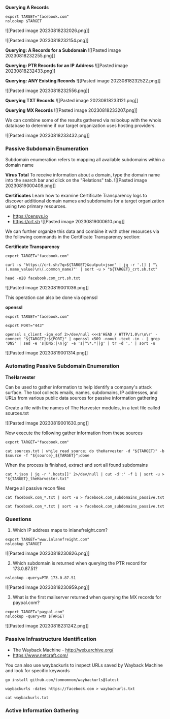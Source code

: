 **Querying A Records**
```
export TARGET="facebook.com"
nslookup $TARGET
```
![[Pasted image 20230818232026.png]]

![[Pasted image 20230818232154.png]]

**Querying: A Records for a Subdomain**
![[Pasted image 20230818232255.png]]

**Querying: PTR Records for an IP Address**
![[Pasted image 20230818232433.png]]

**Querying: ANY Existing Records**
![[Pasted image 20230818232522.png]]

![[Pasted image 20230818232556.png]]

**Querying TXT Records**
![[Pasted image 20230818233121.png]]

**Querying MX Records**
![[Pasted image 20230818233207.png]]

We can combine some of the results gathered via nslookup with the whois database to determine if our target organization uses hosting providers.

![[Pasted image 20230818233432.png]]

### Passive Subdomain Enumeration

Subdomain enumeration refers to mapping all available subdomains within a domain name

**Virus Total**
To receive information about a domain, type the domain name into the search bar and click on the "Relations" tab.
![[Pasted image 20230819000408.png]]

**Certificates**
Learn how to examine Certificate Transparency logs to discover additional domain names and subdomains for a target organization using two primary resources.

- https://censys.io
- https://crt.sh
![[Pasted image 20230819000610.png]]

We can further organize this data and combine it with other resources via the following commands in the Certificate Transparency section:

**Certificate Transparency** 
```
export TARGET="facebook.com"

curl -s "https://crt.sh/?q=${TARGET}&output=json" | jq -r '.[] | "\(.name_value)\n\(.common_name)"' | sort -u > "${TARGET}_crt.sh.txt"

head -n20 facebook.com_crt.sh.txt
```

![[Pasted image 20230819001036.png]]

This operation can also be done via openssl

**openssl**
```
export TARGET="facebook.com"

export PORT="443"

openssl s_client -ign_eof 2>/dev/null <<<$'HEAD / HTTP/1.0\r\n\r' -connect "${TARGET}:${PORT}" | openssl x509 -noout -text -in - | grep 'DNS' | sed -e 's|DNS:|\n|g' -e 's|^\*.*||g' | tr -d ',' | sort -u
```

![[Pasted image 20230819001314.png]]

### Automating Passive Subdomain Enumeration

**TheHarvester**

Can be used to gather information to help identify a company's attack surface. The tool collects emails, names, subdomains, IP addresses, and URLs from various public data sources for passive information gathering

Create a file with the names of The Harvester modules, in a text file called sources.txt

![[Pasted image 20230819001630.png]]

Now execute the following gather information from these sources
```
export TARGET="facebook.com"

cat sources.txt | while read source; do theHarvester -d "${TARGET}" -b $source -f "${source}_${TARGET}";done
```

When the process is finished, extract and sort all found subdomains
```
cat *.json | jq -r '.hosts[]' 2>/dev/null | cut -d':' -f 1 | sort -u > "${TARGET}_theHarvester.txt"
```

Merge all passive recon files
```
cat facebook.com_*.txt | sort -u > facebook.com_subdomains_passive.txt

cat facebook.com_*.txt | sort -u > facebook.com_subdomains_passive.txt
```


### Questions
1) Which IP address maps to inlanefreight.com?
```
export TARGET="www.inlanefreight.com"
nslookup $TARGET
```
![[Pasted image 20230818230826.png]]

2) Which subdomain is returned when querying the PTR record for 173.0.87.51?
```
nslookup -query=PTR 173.0.87.51
```
![[Pasted image 20230818230959.png]]

3) What is the first mailserver returned when querying the MX records for paypal.com?
```
export TARGET="paypal.com"
nslookup -query=MX $TARGET
```
![[Pasted image 20230818231242.png]]


### Passive Infrastructure Identification

- The Wayback Machine - http://web.archive.org/
- https://www.netcraft.com/

You can also use waybackurls to inspect URLs saved by Wayback Machine and look for specific keywords

```
go install github.com/tomnomnom/waybackurls@latest

waybackurls -dates https://facebook.com > waybackurls.txt

cat waybackurls.txt
```

### Active Information Gathering


